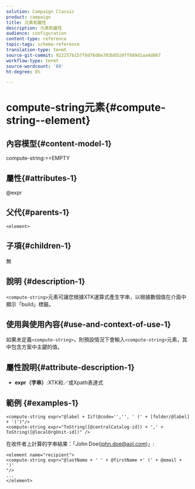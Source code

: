 ```yaml
---
solution: Campaign Classic
product: campaign
title: 元素和屬性
description: 元素和屬性
audience: configuration
content-type: reference
topic-tags: schema-reference
translation-type: tm+mt
source-git-commit: 922257b157f8d76d6e703b0510ff689d1aa4d067
workflow-type: tm+mt
source-wordcount: '89'
ht-degree: 8%

---
```



# compute-string元素{#compute-string--element}

## 內容模型{#content-model-1}

compute-string:==EMPTY

## 屬性{#attributes-1}

@expr

## 父代{#parents-1}

`<element>`

## 子項{#children-1}

無

## 說明 {#description-1}

`<compute-string>`元素可讓您根據XTK運算式產生字串，以根據數個值在介面中顯示「build」標籤。

## 使用與使用內容{#use-and-context-of-use-1}

如果未定義`<compute-string>`，則預設情況下會輸入`<compute-string>`元素，其中包含方案中主鍵的值。

## 屬性說明{#attribute-description-1}

* **expr（字串）**:XTK和／或Xpath表達式

## 範例 {#examples-1}

```
<compute-string expr="@label + Iif(@code='','', ' (' + [folder/@label] + ')')"/>  
<compute-string expr="ToString([@centralCatalog-id]) + ',' + ToString([@localOrgUnit-id])" />
```

在收件者上計算的字串結果：「John Doe(john.doe@aol.com)」:

```
<element name="recipient">
<compute-string expr="@lastName + ' ' + @firstName +' (' + @email + ')'
"/>
...
</element>
```
